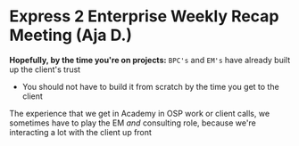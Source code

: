 # Express 2 Enterprise Weekly Recap Meeting (Aja D.)

**Hopefully, by the time you're on projects:**
`BPC's` and `EM's` have already built up the client's trust
- You should not have to build it from scratch by the time you get to
  the client

The experience that we get in Academy in OSP work or client calls, we sometimes
have to play the EM _and_ consulting role, because we're interacting a lot
with the client up front
